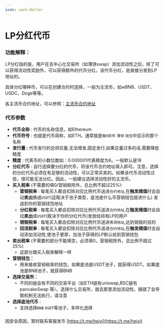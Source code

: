 ```yaml
---
icon: sack-dollar
---
```


# LP分红代币

### 功能解释：

&#x20;   LP分红指的是，用户在去中心化交易所（如薄饼swap）添加流动性之后，除了可以获得流动性奖励外，可以获得额外的代币分红。该代币分红，是直接分发到LP地址的。

&#x20;   具体分红哪种币，可以在创建合约时选择，一般为主流币，如wBNB、USDT、USDC、Doge等等。

&#x20;   各主流币合约地址，可以参照：[主流币合约地址](https://heyi-organization.gitbook.io/heiyimint/shi-yong-xin-xi/images-and-media)

### 代币参数

* **代币全称** : 代币的名称信息，如Ethereum
* **代币符号** : 也就是代币简称，如ETH。通常就是`看K软件` `薄饼` `钱包`中显示的那个名称
* **发行量 :** 代币发行的总供应量,无法增发,固定发行,如果总量过多的话,需要降低精度
* **精度** : 代表币的小数位数如：0.000001代表精度为6。一般默认是18
* **分红代币** : 自行选择要分红的代币，将该代币合约地址填入即可。注意，选择的分红代币必须在有足够的流动性，可以正常买卖的。如果该代币流动性过低，很可能无法分红。因此，一般建议选择流动性好的主流币。
* **买入税率** (不需要的填0/营销税除外，总比例不超过25%):
  * **营销税率** : 每笔买入都会扣除对应比例代币送进`合约地址`,在**触发阈值**时会自动**卖出**换成`USDT`(这取决于池子类型，底池是什么币营销钱包就进什么) 发送到你的营销钱包地址
  * **分红税率** : 每笔买入都会扣除对应比例代币送进`合约地址`,在**触发阈值**时会自动**卖出**成`USDT`(取决于你的分红代币)发放给持有LP的用户
  * **销毁税率** : 每笔买入都会扣除对应比例代币送进`黑洞地址`,达到销毁的目的
  * **回流税率** : 每笔买入都会扣除对应比例代币送进`合约地址`,在**触发阈值**时会自动添加流动性,使池子更厚，加池子获得的LP默认给到营销钱包
* **卖出税率** (不需要的部分不能填空，必须填0，营销税除外，总比例不超过25%)
  * 这部分跟买入税率解释一样
* **营销钱包：**
  * 用来接收营销税率的钱包，如果底池是USDT池子，就获得USDT。如果底池是BNB池子，就获得BNB
* **选择交易所：**
  * 不同的链会有不同的交易平台（如ETH链有uniswap,BSC链有pancakeSwap 等）。选择什么交易所，就去那里添加流动性。搞错了会导致机制无法执行，请注意
* **选择底池代币** :
  * 支持选择`BNB` `USDT`等池子，多样化选择

### &#x20;<a href="#id-2-lian-jie-qian-bao-lao-shou-hu-lve-gai-cao-zuo" id="id-2-lian-jie-qian-bao-lao-shou-hu-lve-gai-cao-zuo"></a>

&#x20;   因安全原因，暂时联系客服发币  [https://t.me/heiyi](https://t.me/heiyi)
